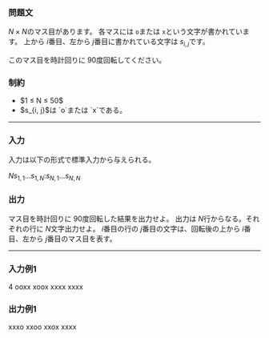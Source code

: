 
<div>

<section>

### **問題文**
$N × N$のマス目があります。
各マスには `o`または `x`という文字が書かれています。
上から $i$番目、左から $j$番目に書かれている文字は $s_{i, j}$です。

このマス目を時計回りに $90$度回転してください。

</section>

<section>

### **制約**

<ul>

<li>
$1 ≤ N ≤ 50$
</li>

<li>
$s_{i, j}$は `o`または `x`である。
</li>

</ul>

</section>

---

<div>

<section>

### **入力**

<p>
入力は以下の形式で標準入力から与えられる。
</p>

<div>

$N$$s_{1, 1}$$…$$s_{1, N}$$:$$s_{N, 1}$$…$$s_{N, N}$
</div>

</section>

<section>

### **出力**
マス目を時計回りに $90$度回転した結果を出力せよ。
出力は $N$行からなる。それぞれの行に $N$文字出力せよ。
$i$番目の行の $j$番目の文字は、回転後の上から $i$番目、左から $j$番目のマス目を表す。

</section>

</div>

---

<section>

### **入力例1**

<div>

4
ooxx
xoox
xxxx
xxxx

</div>

</section>

<section>

### **出力例1**

<div>

xxxo
xxoo
xxox
xxxx

</div>

</section>

</div>
